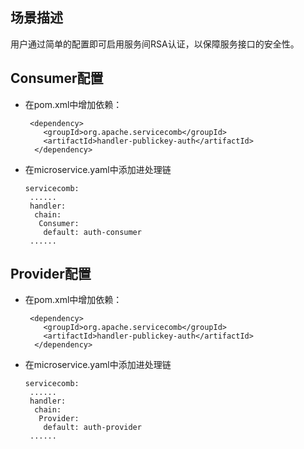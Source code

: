 ## 场景描述

用户通过简单的配置即可启用服务间RSA认证，以保障服务接口的安全性。



## Consumer配置

* 在pom.xml中增加依赖：

  ```
   <dependency> 
      <groupId>org.apache.servicecomb</groupId> 
      <artifactId>handler-publickey-auth</artifactId> 
    </dependency>
  ```

* 在microservice.yaml中添加进处理链

  ```
  servicecomb:
   ......
   handler:
    chain:
     Consumer:
      default: auth-consumer
   ......
  ```

## Provider配置

* 在pom.xml中增加依赖：

  ```
   <dependency> 
      <groupId>org.apache.servicecomb</groupId> 
      <artifactId>handler-publickey-auth</artifactId> 
    </dependency>
  ```

* 在microservice.yaml中添加进处理链

  ```
  servicecomb:
   ......
   handler:
    chain:
     Provider:
      default: auth-provider
   ......
  ```



